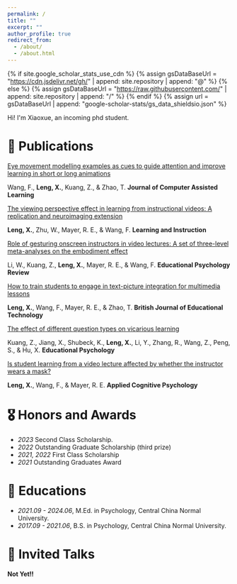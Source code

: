 ```yaml
---
permalink: /
title: ""
excerpt: ""
author_profile: true
redirect_from: 
  - /about/
  - /about.html
---
```


{% if site.google_scholar_stats_use_cdn %}
{% assign gsDataBaseUrl = "https://cdn.jsdelivr.net/gh/" | append: site.repository | append: "@" %}
{% else %}
{% assign gsDataBaseUrl = "https://raw.githubusercontent.com/" | append: site.repository | append: "/" %}
{% endif %}
{% assign url = gsDataBaseUrl | append: "google-scholar-stats/gs_data_shieldsio.json" %}

<span class='anchor' id='about-me'></span>

Hi! I'm Xiaoxue, an incoming phd student.


# 📝 Publications 

[Eye movement modelling examples as cues to guide attention and improve learning in short or long animations](https://doi.org/10.1111/jcal.13094)

Wang, F., **Leng, X.**, Kuang, Z., & Zhao, T. **Journal of Computer Assisted Learning**

[The viewing perspective effect in learning from instructional videos: A replication and neuroimaging extension](https://doi.org/10.1016/j.learninstruc.2024.102004)

**Leng, X.**, Zhu, W., Mayer, R. E., & Wang, F. **Learning and Instruction**

[Role of gesturing onscreen instructors in video lectures: A set of three-level meta-analyses on the embodiment effect](https://doi.org/10.1007/s10648-024-09910-0)

Li, W., Kuang, Z., **Leng, X.**, Mayer, R. E., & Wang, F. **Educational Psychology Review**

[How to train students to engage in text-picture integration for multimedia lessons](https://doi.org/10.1111/bjet.13419)

**Leng, X.**, Wang, F., Mayer, R. E., & Zhao, T. **British Journal of Educational Technology**

[The effect of different question types on vicarious learning](https://doi.org/10.1080/01443410.2024.2325589)

Kuang, Z., Jiang, X., Shubeck, K., **Leng, X.**, Li, Y., Zhang, R., Wang, Z., Peng, S., & Hu, X. **Educational Psychology**

[Is student learning from a video lecture affected by whether the instructor wears a mask?](https://doi.org/10.1002/acp.4169)

**Leng, X.**, Wang, F., & Mayer, R. E. **Applied Cognitive Psychology**

# 🎖 Honors and Awards
- *2023* Second Class Scholarship.
- *2022* Outstanding Graduate Scholarship (third prize)
- *2021, 2022* First Class Scholarship
- *2021* Outstanding Graduates Award

# 📖 Educations
- *2021.09 - 2024.06*, M.Ed. in Psychology, Central China Normal University. 
- *2017.09 - 2021.06*, B.S. in Psychology, Central China Normal University. 

# 💬 Invited Talks
**Not Yet!!**
